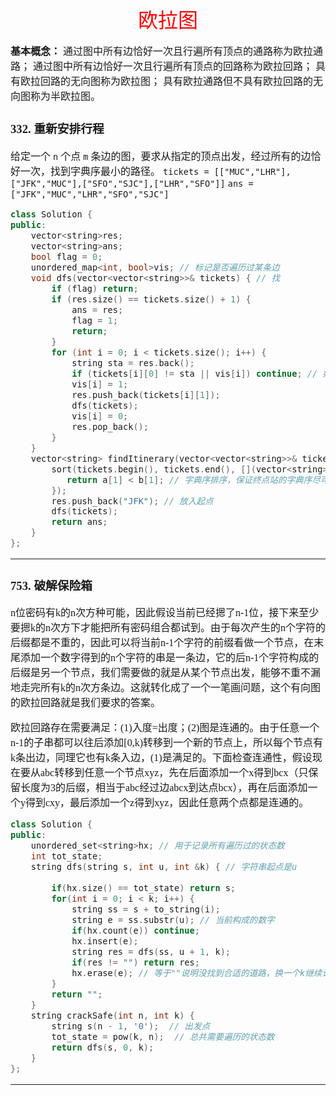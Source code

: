 <font face="楷体" size = 3>

<center><font face="楷体" size=6, color='red'> 欧拉图 </font> </center>

**基本概念：**
通过图中所有边恰好一次且行遍所有顶点的通路称为欧拉通路；
通过图中所有边恰好一次且行遍所有顶点的回路称为欧拉回路；
具有欧拉回路的无向图称为欧拉图；
具有欧拉通路但不具有欧拉回路的无向图称为半欧拉图。


### 332. 重新安排行程
给定一个 `n` 个点 `m` 条边的图，要求从指定的顶点出发，经过所有的边恰好一次，找到字典序最小的路径。
`tickets = [["MUC","LHR"],["JFK","MUC"],["SFO","SJC"],["LHR","SFO"]]`
`ans = ["JFK","MUC","LHR","SFO","SJC"]`

```c++
class Solution {
public: 
    vector<string>res;
    vector<string>ans;
    bool flag = 0;
    unordered_map<int, bool>vis; // 标记是否遍历过某条边
    void dfs(vector<vector<string>>& tickets) { // 找
        if (flag) return;
        if (res.size() == tickets.size() + 1) {
            ans = res;
            flag = 1;
            return;
        }
        for (int i = 0; i < tickets.size(); i++) {
            string sta = res.back();
            if (tickets[i][0] != sta || vis[i]) continue; // 如果当前起点不对应或者该条边已经遍历过了
            vis[i] = 1;
            res.push_back(tickets[i][1]);
            dfs(tickets);
            vis[i] = 0;
            res.pop_back(); 
        }
    }
    vector<string> findItinerary(vector<vector<string>>& tickets) {
        sort(tickets.begin(), tickets.end(), [](vector<string>&a, vector<string>& b){
           return a[1] < b[1]; // 字典序排序，保证终点站的字典序尽可能小
        }); 
        res.push_back("JFK"); // 放入起点
        dfs(tickets);
        return ans;
    }
};
```
---

### 753. 破解保险箱


n位密码有k的n次方种可能，因此假设当前已经摁了n-1位，接下来至少要摁k的n次方下才能把所有密码组合都试到。由于每次产生的n个字符的后缀都是不重的，因此可以将当前n-1个字符的前缀看做一个节点，在末尾添加一个数字得到的n个字符的串是一条边，它的后n-1个字符构成的后缀是另一个节点，我们需要做的就是从某个节点出发，能够不重不漏地走完所有k的n次方条边。这就转化成了一个一笔画问题，这个有向图的欧拉回路就是我们要求的答案。

欧拉回路存在需要满足：(1)入度=出度；(2)图是连通的。由于任意一个n-1的子串都可以往后添加[0,k)转移到一个新的节点上，所以每个节点有k条出边，同理它也有k条入边，(1)是满足的。下面检查连通性，假设现在要从abc转移到任意一个节点xyz，先在后面添加一个x得到bcx（只保留长度为3的后缀，相当于abc经过边abcx到达点bcx），再在后面添加一个y得到cxy，最后添加一个z得到xyz，因此任意两个点都是连通的。

```c++
class Solution {
public:
    unordered_set<string>hx; // 用于记录所有遍历过的状态数
    int tot_state;
    string dfs(string s, int u, int &k) { // 字符串起点是u
        
        if(hx.size() == tot_state) return s;
        for(int i = 0; i < k; i++) {
            string ss = s + to_string(i);
            string e = ss.substr(u); // 当前构成的数字
            if(hx.count(e)) continue;
            hx.insert(e);
            string res = dfs(ss, u + 1, k);
            if(res != "") return res;  
            hx.erase(e); // 等于""说明没找到合适的道路，换一个k继续试试，恢复现场
        }
        return "";
    }
    string crackSafe(int n, int k) {
        string s(n - 1, '0');  // 出发点
        tot_state = pow(k, n);  // 总共需要遍历的状态数
        return dfs(s, 0, k);
    }
};
```
---

